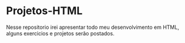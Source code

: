 # Projetos-HTML

Nesse repositorio irei apresentar todo meu desenvolvimento em HTML, alguns exercicios e projetos serão postados.
